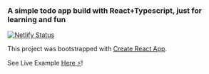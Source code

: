 ### A simple todo app build with React+Typescript, just for learning and fun 
[![Netlify Status](https://api.netlify.com/api/v1/badges/eb5992cc-7680-47f5-b450-4fd8de1eae5a/deploy-status)](https://app.netlify.com/sites/todos-with-react-typescript/deploys)

This project was bootstrapped with [Create React App](https://github.com/facebook/create-react-app).


See Live Example [Here ⚡️](https://todos-with-react-typescript.netlify.app/)!
